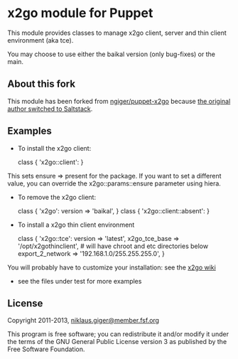 # x2go module for Puppet

This module provides classes to manage x2go client, server and thin client environment (aka tce).

You may choose to use either the baikal version (only bug-fixes) or the main.

## About this fork

This module has been forked from [ngiger/puppet-x2go](https://github.com/ngiger/puppet-x2go "ngiger/puppet-x2go") because 
[the original author switched to Saltstack](https://github.com/ngiger/puppet-x2go/pull/5#issuecomment-262303301 "PR 5, issuecomment").

## Examples

* To install the x2go client:

    class { 'x2go::client': }

This sets ensure => present for the package. If you want to set a different
value, you can override the x2go::params::ensure parameter using hiera.

* To remove the x2go client:

    class { 'x2go':
      version => 'baikal',
    }
    class { 'x2go::client::absent': }

* To install a x2go thin client environment

    class { 'x2go::tce':
      version          => 'latest',
      x2go_tce_base    => '/opt/x2gothinclient', # will have chroot and etc directories below
      export_2_network => '192.168.1.0/255.255.255.0',
    }

You will probably have to customize your installation: see the [x2go wiki](http://wiki.x2go.org/doku.php/wiki:advanced:tce:install "x2go documentation: tce:install")

* see the files under test for more examples

## License

Copyright 2011-2013, niklaus.giger@member.fsf.org

This program is free software; you can redistribute  it and/or modify it under the terms of the GNU General Public License version 3 as published by
the Free Software Foundation.
